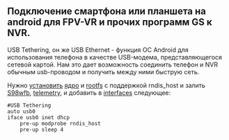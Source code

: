 ## Подключение смартфона или планшета на android для FPV-VR и прочих программ GS к NVR.

USB Tethering, он же USB Ethernet - функция ОС Android для использования телефона в качестве USB-модема, представляющегося сетевой картой. Нам это дает возможность соединить
телефон и NVR обычным usb-проводом и получить между ними быструю сеть.

Нужно [установить](notes_start_hi3536ev100.md) [ядро](hi3536dv100/uImage.hi3536dv100) и [rootfs](hi3536dv100/rootfs.squashfs.hi3536dv100) с поддержкой rndis_host и залить [S98wfb](hi3536dv100/etc/init.d/S98wfb), [telemetry](hi3536dv100/usr/bin/telemetry), и добавить в [interfaces](hi3536dv100/etc/network/interfaces) следующее:
```
#USB Tethering
auto usb0
iface usb0 inet dhcp
    pre-up modprobe rndis_host
    pre-up sleep 4
```

